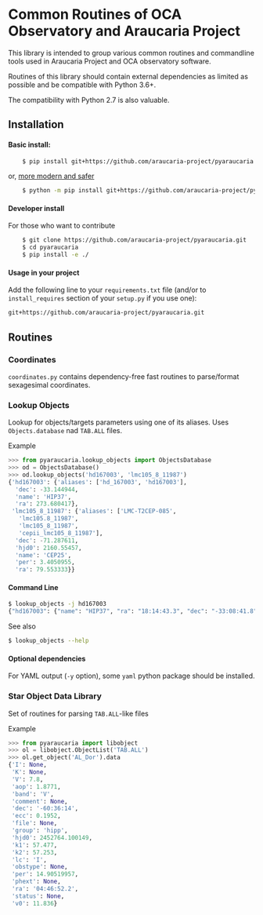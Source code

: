 # Common Routines of OCA Observatory and Araucaria Project

This library is intended to group various common routines and commandline tools used in Araucaria Project and OCA observatory software.

Routines of this library should contain external dependencies as limited as possible and be compatible with Python 3.6+.

The compatibility with Python 2.7 is also valuable.

## Installation

#### Basic install:

```bash
    $ pip install git+https://github.com/araucaria-project/pyaraucaria.git
```
or, [more modern and safer](https://adamj.eu/tech/2020/02/25/use-python-m-pip-everywhere/)
```bash
    $ python -m pip install git+https://github.com/araucaria-project/pyaraucaria.git
```

#### Developer install
For those who want to contribute
```bash
    $ git clone https://github.com/araucaria-project/pyaraucaria.git
    $ cd pyaraucaria
    $ pip install -e ./
```

#### Usage in your project
Add the following line to your `requirements.txt` file (and/or to `install_requires` section of your `setup.py` if you use one):
```requirements.txt
git+https://github.com/araucaria-project/pyaraucaria.git
```

## Routines

### Coordinates
`coordinates.py` contains dependency-free fast routines to parse/format sexagesimal coordinates.

### Lookup Objects
Lookup for objects/targets parameters using one of its aliases.
Uses `Objects.database` nad `TAB.ALL` files.

Example

```python
>>> from pyaraucaria.lookup_objects import ObjectsDatabase
>>> od = ObjectsDatabase()
>>> od.lookup_objects('hd167003', 'lmc105_8_11987')
{'hd167003': {'aliases': ['hd_167003', 'hd167003'],
  'dec': -33.144944,
  'name': 'HIP37',
  'ra': 273.680417},
 'lmc105_8_11987': {'aliases': ['LMC-T2CEP-085',
   'lmc105.8_11987',
   'lmc105_8_11987',
   'cepii_lmc105_8_11987'],
  'dec': -71.287611,
  'hjd0': 2160.55457,
  'name': 'CEP25',
  'per': 3.4050955,
  'ra': 79.553333}}
```

#### Command Line
```bash
$ lookup_objects -j hd167003
{"hd167003": {"name": "HIP37", "ra": "18:14:43.3", "dec": "-33:08:41.8", "aliases": ["hd_167003", "hd167003"]}}
```
See also
```bash
$ lookup_objects --help
```

#### Optional dependencies
For YAML output (`-y` option), some `yaml` python package should be installed.

### Star Object Data Library
Set of routines for parsing `TAB.ALL`-like files

Example
```python
>>> from pyaraucaria import libobject
>>> ol = libobject.ObjectList('TAB.ALL')
>>> ol.get_object('AL_Dor').data
{'I': None,
 'K': None,
 'V': 7.8,
 'aop': 1.8771,
 'band': 'V',
 'comment': None,
 'dec': '-60:36:14',
 'ecc': 0.1952,
 'file': None,
 'group': 'hipp',
 'hjd0': 2452764.100149,
 'k1': 57.477,
 'k2': 57.253,
 'lc': 'I',
 'obstype': None,
 'per': 14.90519957,
 'phext': None,
 'ra': '04:46:52.2',
 'status': None,
 'v0': 11.836}
```

